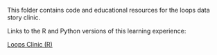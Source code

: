This folder contains code and educational resources for the loops data story clinic.

Links to the R and Python versions of this learning experience:

[Loops Clinic (R)](http://htmlpreview.github.com/?https://github.com/mydatastory/clinics/blob/master/_loops/loops_story_clinic.html)

